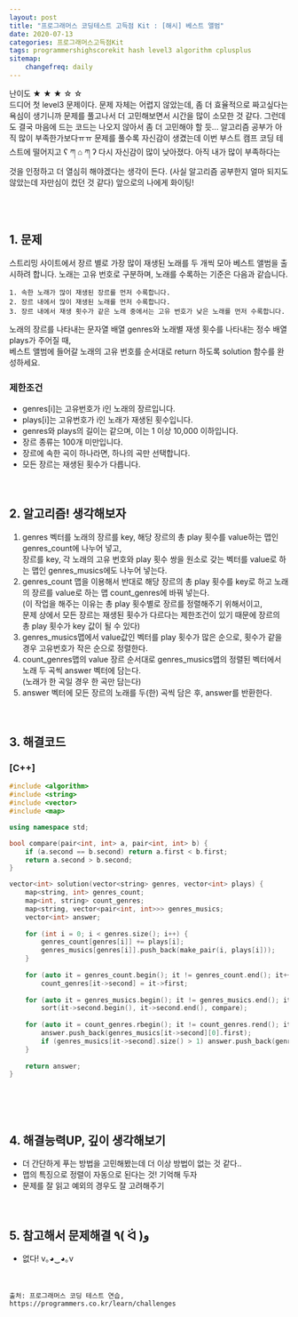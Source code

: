 ```yaml
---
layout: post
title: "프로그래머스 코딩테스트 고득점 Kit : [해시] 베스트 앨범"
date: 2020-07-13
categories: 프로그래머스고득점Kit
tags: programmershighscorekit hash level3 algorithm cplusplus
sitemap:
    changefreq: daily
---
```


난이도 ★ ★ ★ ☆ ☆  
드디어 첫 level3 문제이다. 문제 자체는 어렵지 않았는데, 좀 더 효율적으로 짜고싶다는 욕심이 생기니까 문제를 풀고나서 더 고민해보면서 시간을 많이 소모한 것 같다. 그런데도 결국 마음에 드는 코드는 나오지 않아서 좀 더 고민해야 할 듯... 알고리즘 공부가 아직 많이 부족한가보다ㅠㅠ 문제를 풀수록 자신감이 생겼는데 이번 부스트 캠프 코딩 테스트에 떨어지고 ʕ ཀ ⌂ ཀ ʔ 다시 자신감이 많이 낮아졌다. 아직 내가 많이 부족하다는 것을 인정하고 더 열심히 해야겠다는 생각이 든다. (사실 알고리즘 공부한지 얼마 되지도 않았는데 자만심이 컸던 것 같다) 앞으로의 나에게 화이팅!  
<br/>

<br/>

## 1. 문제
스트리밍 사이트에서 장르 별로 가장 많이 재생된 노래를 두 개씩 모아 베스트 앨범을 출시하려 합니다. 노래는 고유 번호로 구분하며, 노래를 수록하는 기준은 다음과 같습니다.
```
1. 속한 노래가 많이 재생된 장르를 먼저 수록합니다.
2. 장르 내에서 많이 재생된 노래를 먼저 수록합니다.
3. 장르 내에서 재생 횟수가 같은 노래 중에서는 고유 번호가 낮은 노래를 먼저 수록합니다.
```
노래의 장르를 나타내는 문자열 배열 genres와 노래별 재생 횟수를 나타내는 정수 배열 plays가 주어질 때,  
베스트 앨범에 들어갈 노래의 고유 번호를 순서대로 return 하도록 solution 함수를 완성하세요.

### 제한조건
- genres[i]는 고유번호가 i인 노래의 장르입니다.
- plays[i]는 고유번호가 i인 노래가 재생된 횟수입니다.
- genres와 plays의 길이는 같으며, 이는 1 이상 10,000 이하입니다.
- 장르 종류는 100개 미만입니다.
- 장르에 속한 곡이 하나라면, 하나의 곡만 선택합니다.
- 모든 장르는 재생된 횟수가 다릅니다.
<br/><br/><br/>


## 2. 알고리즘! 생각해보자
1. genres 벡터를 노래의 장르를 key, 해당 장르의 총 play 횟수를 value하는 맵인 genres_count에 나누어 넣고,  
장르를 key, 각 노래의 고유 번호와 play 횟수 쌍을 원소로 갖는 벡터를 value로 하는 맵인 genres_musics에도 나누어 넣는다.  
2. genres_count 맵을 이용해서 반대로 해당 장르의 총 play 횟수를 key로 하고 노래의 장르를 value로 하는 맵 count_genres에 바꿔 넣는다.  
(이 작업을 해주는 이유는 총 play 횟수별로 장르를 정렬해주기 위해서이고,  
문제 상에서 모든 장르는 재생된 횟수가 다르다는 제한조건이 있기 때문에 장르의 총 play 횟수가 key 값이 될 수 있다)
3. genres_musics맵에서 value값인 벡터를 play 횟수가 많은 순으로, 횟수가 같을 경우 고유번호가 작은 순으로 정렬한다.  
4. count_genres맵의 value 장르 순서대로 genres_musics맵의 정렬된 벡터에서 노래 두 곡씩 answer 벡터에 담는다.  
(노래가 한 곡일 경우 한 곡만 담는다)
5. answer 벡터에 모든 장르의 노래를 두(한) 곡씩 담은 후, answer를 반환한다.  
<br/><br/>

## 3. 해결코드
### [C++]
```c++
#include <algorithm>
#include <string>
#include <vector>
#include <map>

using namespace std;

bool compare(pair<int, int> a, pair<int, int> b) {
    if (a.second == b.second) return a.first < b.first;
    return a.second > b.second;
}

vector<int> solution(vector<string> genres, vector<int> plays) {
    map<string, int> genres_count;
    map<int, string> count_genres;
    map<string, vector<pair<int, int>>> genres_musics;
    vector<int> answer;
    
    for (int i = 0; i < genres.size(); i++) {
        genres_count[genres[i]] += plays[i];
        genres_musics[genres[i]].push_back(make_pair(i, plays[i]));
    }
    
    for (auto it = genres_count.begin(); it != genres_count.end(); it++)
        count_genres[it->second] = it->first;
    
    for (auto it = genres_musics.begin(); it != genres_musics.end(); it++)
        sort(it->second.begin(), it->second.end(), compare);
    
    for (auto it = count_genres.rbegin(); it != count_genres.rend(); it++) {
        answer.push_back(genres_musics[it->second][0].first);
        if (genres_musics[it->second].size() > 1) answer.push_back(genres_musics[it->second][1].first);
    }
    
    return answer;
}
```
<br/><br/><br/>

## 4. 해결능력UP, 깊이 생각해보기
- 더 간단하게 푸는 방법을 고민해봤는데 더 이상 방법이 없는 것 같다..
- 맵의 특징으로 정렬이 자동으로 된다는 것! 기억해 두자
- 문제를 잘 읽고 예외의 경우도 잘 고려해주기
<br/><br/><br/>

## 5. 참고해서 문제해결 ٩( ᐛ )و
- 없다! v｡◕‿◕｡v
<br/><br/><br/>

```
출처: 프로그래머스 코딩 테스트 연습, https://programmers.co.kr/learn/challenges
```